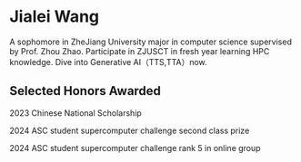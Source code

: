 # Jialei Wang
A sophomore in ZheJiang University major in computer science supervised by Prof. Zhou Zhao. Participate in ZJUSCT in fresh year learning HPC knowledge. Dive into Generative AI（TTS,TTA）now.


## Selected Honors Awarded

2023 Chinese National Scholarship

2024 ASC student supercomputer challenge second class prize

2024 ASC student supercomputer challenge rank 5 in online group
